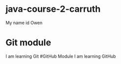 # java-course-2-carruth
My name id Owen
# Git module
I am learning Git
#GitHub Module
I am learning GitHub
